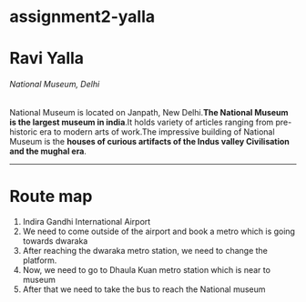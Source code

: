 # assignment2-yalla

  # Ravi Yalla

  ###### National Museum, Delhi

  National Museum is located on Janpath, New Delhi.**The National Museum is the largest museum in india**.It holds variety of articles ranging from pre-historic era to modern arts of work.The impressive building of National Museum is the **houses of curious artifacts of the Indus valley Civilisation and the mughal era**.

  ***

  # Route map

  1. Indira Gandhi International Airport
  2. We need to come outside of the airport and book a metro which is going towards dwaraka
  3. After reaching the dwaraka metro station, we need to change the platform.
  4. Now, we need to go to  Dhaula Kuan metro station which is near to museum 
  5. After that we need to take the bus to reach the National museum
  